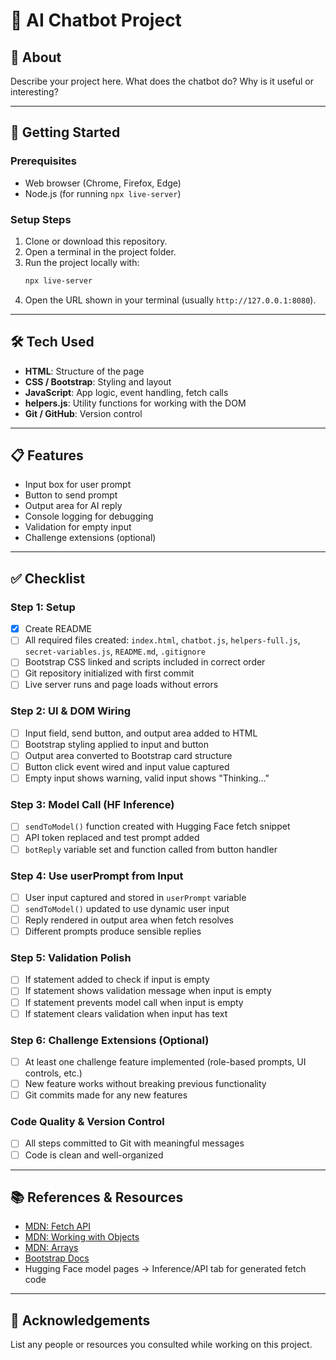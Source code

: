 # 🧪 AI Chatbot Project

## 📖 About  
Describe your project here. What does the chatbot do? Why is it useful or interesting?  

---

## 🚀 Getting Started  

### Prerequisites  
- Web browser (Chrome, Firefox, Edge)  
- Node.js (for running `npx live-server`)  

### Setup Steps  
1. Clone or download this repository.  
2. Open a terminal in the project folder.  
3. Run the project locally with:  
   ```bash
   npx live-server
   ```  
4. Open the URL shown in your terminal (usually `http://127.0.0.1:8080`).  

---

## 🛠️ Tech Used  
- **HTML**: Structure of the page  
- **CSS / Bootstrap**: Styling and layout  
- **JavaScript**: App logic, event handling, fetch calls  
- **helpers.js**: Utility functions for working with the DOM  
- **Git / GitHub**: Version control  

---

## 📋 Features  
- Input box for user prompt  
- Button to send prompt  
- Output area for AI reply  
- Console logging for debugging  
- Validation for empty input  
- Challenge extensions (optional)  

---

## ✅ Checklist  

### Step 1: Setup  
- [x] Create README  
- [ ] All required files created: `index.html`, `chatbot.js`, `helpers-full.js`, `secret-variables.js`, `README.md`, `.gitignore`  
- [ ] Bootstrap CSS linked and scripts included in correct order  
- [ ] Git repository initialized with first commit  
- [ ] Live server runs and page loads without errors  

### Step 2: UI & DOM Wiring  
- [ ] Input field, send button, and output area added to HTML  
- [ ] Bootstrap styling applied to input and button  
- [ ] Output area converted to Bootstrap card structure  
- [ ] Button click event wired and input value captured  
- [ ] Empty input shows warning, valid input shows "Thinking…"  

### Step 3: Model Call (HF Inference)  
- [ ] `sendToModel()` function created with Hugging Face fetch snippet  
- [ ] API token replaced and test prompt added  
- [ ] `botReply` variable set and function called from button handler  

### Step 4: Use userPrompt from Input  
- [ ] User input captured and stored in `userPrompt` variable  
- [ ] `sendToModel()` updated to use dynamic user input  
- [ ] Reply rendered in output area when fetch resolves  
- [ ] Different prompts produce sensible replies  

### Step 5: Validation Polish  
- [ ] If statement added to check if input is empty  
- [ ] If statement shows validation message when input is empty  
- [ ] If statement prevents model call when input is empty  
- [ ] If statement clears validation when input has text  

### Step 6: Challenge Extensions (Optional)  
- [ ] At least one challenge feature implemented (role-based prompts, UI controls, etc.)  
- [ ] New feature works without breaking previous functionality  
- [ ] Git commits made for any new features  

### Code Quality & Version Control  
- [ ] All steps committed to Git with meaningful messages  
- [ ] Code is clean and well-organized  

---

## 📚 References & Resources  
- [MDN: Fetch API](https://developer.mozilla.org/en-US/docs/Web/API/Fetch_API)  
- [MDN: Working with Objects](https://developer.mozilla.org/en-US/docs/Learn/JavaScript/Objects/Basics)  
- [MDN: Arrays](https://developer.mozilla.org/en-US/docs/Learn/JavaScript/First_steps/Arrays)  
- [Bootstrap Docs](https://getbootstrap.com/docs/5.3/getting-started/introduction/)  
- Hugging Face model pages → Inference/API tab for generated fetch code  

---

## 🙌 Acknowledgements  
List any people or resources you consulted while working on this project.  
